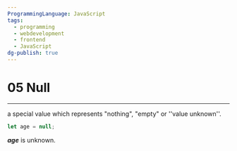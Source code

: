 ```yaml
---
ProgrammingLanguage: JavaScript
tags:
  - programming
  - webdevelopment
  - frontend
  - JavaScript
dg-publish: true
---
```


# 05 Null

---

a special value which represents "nothing", "empty" or ''value unknown''.

```javascript
let age = null;
```

**_age_** is unknown.
